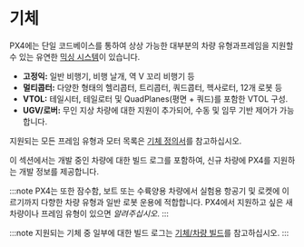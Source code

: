 # 기체

PX4에는 단일 코드베이스를 통하여 상상 가능한 대부분의 차량 유형과프레임을 지원할 수 있는 유연한 [믹싱 시스템](../concept/mixing.md)이 있습니다.

* **고정익:** 일반 비행기, 비행 날개, 역 V 꼬리 비행기 등
* **멀티콥터:** 다양한 형태의 헬리콥터, 트리콥터, 쿼드콥터, 헥사로터, 12개 로봇 등
* **VTOL:** 테일시터, 테일로터 및 QuadPlanes(평면 + 쿼드)를 포함한 VTOL 구성.
* **UGV/로버:** 무인 지상 차량에 대한  지원이 추가되어, 수동 및 임무 기반 제어가 가능합니다.

지원되는 모든 프레임 유형과 모터 목록은 [기체 정의서](../airframes/airframe_reference.md)를 참고하십시오.

이 섹션에서는 개발 중인 차량에 대한 빌드 로그를 포함하여, 신규 차량에 PX4를 지원하는 개발 정보를 제공합니다.

:::note PX4는 또한 잠수함, 보트 또는 수륙양용 차량에서 실험용 항공기 및 로켓에 이르기까지 다향한 차량 유형과 일반 로봇 운용에 적합합니다. PX4에서 지원하고 싶은 새 차량이나 프레임 유형이 있으면 *알려주십시오*.
:::

:::note
지원되는 기체 중 일부에 대한 빌드 로그는 [ 기체/차량 빌드](../airframes/README.md)를 참고하십시오.
:::
